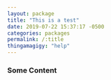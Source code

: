 ```yaml
---
layout: package
title: "This is a test"
date: 2019-07-22 15:37:17 -0500
categories: packages
permalink: /:title
thingamagigy: "help"
---
```


### Some Content